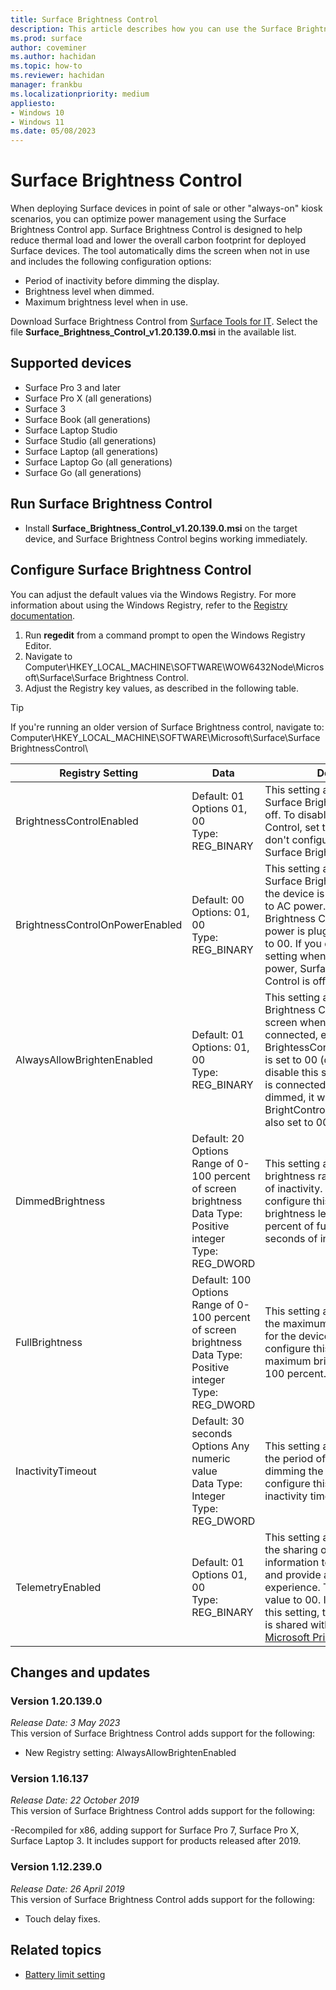 ```yaml
---
title: Surface Brightness Control
description: This article describes how you can use the Surface Brightness Control app to manage display brightness in point-of-sale and kiosk scenarios.
ms.prod: surface
author: coveminer
ms.author: hachidan
ms.topic: how-to
ms.reviewer: hachidan
manager: frankbu
ms.localizationpriority: medium
appliesto:
- Windows 10
- Windows 11
ms.date: 05/08/2023
---
```


# Surface Brightness Control

When deploying Surface devices in point of sale or other "always-on"
kiosk scenarios, you can optimize power management using the Surface Brightness Control app. Surface Brightness Control is designed to help reduce thermal load and lower the overall carbon footprint for deployed Surface devices. The tool automatically dims the screen when not in use and includes the following configuration options:

- Period of inactivity before dimming the display.
- Brightness level when dimmed.
- Maximum brightness level when in use.

Download Surface Brightness Control from [Surface Tools for IT](https://www.microsoft.com/download/details.aspx?id=46703). Select the file **Surface_Brightness_Control_v1.20.139.0.msi** in the available list.

## Supported devices

- Surface Pro 3 and later
- Surface Pro X (all generations)
- Surface 3
- Surface Book (all generations)
- Surface Laptop Studio
- Surface Studio (all generations)
- Surface Laptop (all generations)
- Surface Laptop Go (all generations)
- Surface Go (all generations)

## Run Surface Brightness Control

- Install **Surface_Brightness_Control_v1.20.139.0.msi** on the target device, and Surface Brightness Control begins working immediately.

## Configure Surface Brightness Control

You can adjust the default values via the Windows Registry. For more
information about using the Windows Registry, refer to the [Registry
documentation](/windows/desktop/sysinfo/registry).

1. Run **regedit** from a command prompt to open the Windows Registry Editor.
2. Navigate to Computer\HKEY\_LOCAL\_MACHINE\SOFTWARE\WOW6432Node\Microsoft\Surface\Surface Brightness Control.
3. Adjust the Registry key values, as described in the following table.

> [!TIP]
> If you're running an older version of Surface Brightness control, navigate to: Computer\HKEY\_LOCAL\_MACHINE\SOFTWARE\Microsoft\Surface\SurfaceBrightnessControl\

| Registry Setting | Data| Description  
|-----------|------------|---------------
| BrightnessControlEnabled  |  Default: 01  <br> Options 01, 00 <br> Type: REG_BINARY |  This setting allows you to turn Surface Brightness Control on or off. To disable Surface Brightness Control, set the value to 00. If you don't configure this setting, Surface Brightness Control is on. |
| BrightnessControlOnPowerEnabled| Default: 00 <br> Options: 01, 00 <br> Type: REG_BINARY | This setting allows you to turn off Surface Brightness Control when the device is directly connected to AC power. To disable Surface Brightness Control when AC power is plugged in, set the value to 00. If you don't configure this setting when plugged into AC power, Surface Brightness Control is off. |
|AlwaysAllowBrightenEnabled| Default: 01 <br> Options: 01, 00 <br> Type: REG_BINARY | This setting allows Surface Brightness Control to brighten the screen when AC power is connected, even if BrightessControlOnPowerEnabled is set to 00 (disabled).  If you disable this setting and AC power is connected while the screen is dimmed, it will not brighten if BrightControlOnPowerEnabled is also set to 00 (disabled).|
| DimmedBrightness   | Default: 20  <br>Options Range of 0-100 percent of screen brightness <br> Data Type: Positive integer <br> Type: REG_DWORD | This setting allows you to manage brightness range during periods of inactivity. If you don't configure this setting, the brightness level will drop to 20 percent of full brightness after 30 seconds of inactivity. |
FullBrightness   | Default: 100  <br>Options Range of 0-100 percent of screen brightness <br> Data Type: Positive integer <br> Type: REG_DWORD  | This setting allows you to manage the maximum brightness range for the device. If you don't configure this setting, the maximum brightness range is 100 percent.|  
| InactivityTimeout| Default: 30 seconds <br>Options Any numeric value  <br>Data Type: Integer  <br> Type: REG_DWORD | This setting allows you to manage the period of inactivity before dimming the device. If you don't configure this setting, the inactivity timeout is 30 seconds.|
| TelemetryEnabled | Default: 01 <br>Options 01, 00 <br> Type: REG_BINARY  | This setting allows you to manage the sharing of app usage information to improve software and provide a better user experience. To disable, set the value to 00. If you don't configure this setting, telemetry information is shared with Microsoft per the [Microsoft Privacy Statement](https://privacy.microsoft.com/privacystatement). |

## Changes and updates

### Version 1.20.139.0

*Release Date: 3 May 2023*<br>
This version of Surface Brightness Control adds support for the following:

- New Registry setting: AlwaysAllowBrightenEnabled

### Version 1.16.137<br>

*Release Date: 22 October 2019*<br>
This version of Surface Brightness Control adds support for the following:

-Recompiled for x86, adding support for Surface Pro 7, Surface Pro X,  Surface Laptop 3. It includes support for products released after 2019.

### Version 1.12.239.0

*Release Date: 26 April 2019*<br>
This version of Surface Brightness Control adds support for the following:

- Touch delay fixes.

## Related topics

- [Battery limit setting](battery-limit.md)

